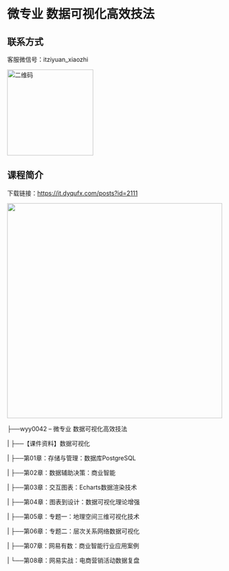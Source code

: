 # 微专业 数据可视化高效技法

## 联系方式

客服微信号：itziyuan_xiaozhi

<img src="https://ziyuanyun.oss-cn-guangzhou.aliyuncs.com/common/20240614073449/666b82192834a.jpg" width="200" height="200" alt="二维码">

## 课程简介

下载链接：https://it.dyqufx.com/posts?id=2111

<img src="https://ziyuanyun.oss-cn-guangzhou.aliyuncs.com/yun/20240515183651/6644904391153.jpg" width="500" alt="">

  ├──wyy0042 &#8211; 微专业 数据可视化高效技法

 | ├──【课件资料】数据可视化

 | ├──第01章：存储与管理：数据库PostgreSQL

 | ├──第02章：数据辅助决策：商业智能

 | ├──第03章：交互图表：Echarts数据渲染技术

 | ├──第04章：图表到设计：数据可视化理论增强

 | ├──第05章：专题一：地理空间三维可视化技术

 | ├──第06章：专题二：层次关系网络数据可视化

 | ├──第07章：网易有数：商业智能行业应用案例

 | └──第08章：网易实战：电商营销活动数据复盘

  